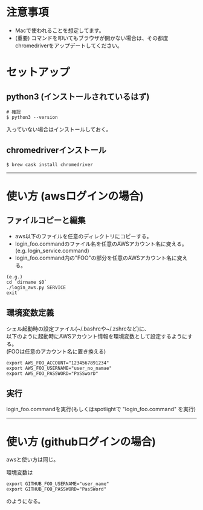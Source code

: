 # 注意事項
* Macで使われることを想定してます。
* (重要) コマンドを叩いてもブラウザが開かない場合は、その都度chromedriverをアップデートしてください。

# セットアップ

## python3 (インストールされているはず)
```
# 確認
$ python3 --version
```
入っていない場合はインストールしておく。

## chromedriverインストール
```
$ brew cask install chromedriver
```

---

# 使い方 (awsログインの場合)

## ファイルコピーと編集
* aws以下のファイルを任意のディレクトリにコピーする。
* login_foo.commandのファイル名を任意のAWSアカウント名に変える。<br>
  (e.g. login_service.command)
* login_foo.command内の"FOO"の部分を任意のAWSアカウント名に変える。<br>
```
(e.g.)
cd `dirname $0`
./login_aws.py SERVICE
exit
```

## 環境変数定義
シェル起動時の設定ファイル(~/.bashrcや~/.zshrcなど)に、<br>
以下のように起動時にAWSアカウント情報を環境変数として設定するようにする。<br>
(FOOは任意のアカウント名に置き換える)
```
export AWS_FOO_ACCOUNT="1234567891234"
export AWS_FOO_USERNAME="user_no_namae"
export AWS_FOO_PASSWORD="PaSSworD"
```

## 実行
login_foo.commandを実行(もしくはspotlightで "login_foo.command" を実行)

---

# 使い方 (githubログインの場合)
awsと使い方は同じ。

環境変数は
```
export GITHUB_FOO_USERNAME="user_name"
export GITHUB_FOO_PASSWORD="PasSWord"
```
のようになる。
